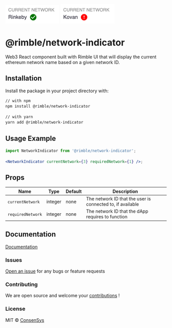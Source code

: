 ![Rimble Network Indicator - current network](./_assets/network-indicator-current-network.png)
![Rimble Network Indicator - wrong network](./_assets/network-indicator-wrong-network.png)

# @rimble/network-indicator

Web3 React component built with Rimble UI that will display the current ethereum network name based on a given network ID.

## Installation

Install the package in your project directory with:

```sh
// with npm
npm install @rimble/network-indicator

// with yarn
yarn add @rimble/network-indicator
```

## Usage Example

```jsx
import NetworkIndicator from '@rimble/network-indicator';

<NetworkIndicator currentNetwork={3} requiredNetwork={1} />;
```

## Props

| Name              | Type    | Default | Description                                                |
| ----------------- | ------- | ------- | ---------------------------------------------------------- |
| `currentNetwork`  | integer | none    | The network ID that the user is connected to, if available |
| `requiredNetwork` | integer | none    | The network ID that the dApp requires to function          |

## Documentation

[Documentation](https://consensys.github.io/rimble-ui/)

### Issues

[Open an issue](https://github.com/ConsenSys/rimble-web3-components/issues) for any bugs or feature requests

### Contributing

We are open source and welcome your [contributions](https://github.com/ConsenSys/rimble-web3-components/CONTRIBUTIONS.md) !

### License

MIT © [ConsenSys](https://github.com/ConsenSys)
